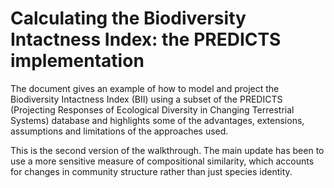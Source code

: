 # Calculating the Biodiversity Intactness Index: the PREDICTS implementation

The document gives an example of how to model and project the Biodiversity Intactness Index (BII) using a subset of the PREDICTS (Projecting Responses of Ecological Diversity in Changing Terrestrial Systems) database and highlights some of the advantages, extensions, assumptions and limitations of the approaches used.

This is the second version of the walkthrough. The main update has been to use a more sensitive measure of compositional similarity, which accounts for changes in community structure rather than just species identity.